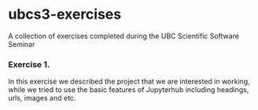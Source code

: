 # ubcs3-exercises
A collection of exercises completed during the UBC Scientific Software Seminar

### Exercise 1. 
In this exercise we described the project that we are interested in working, while we tried to use the basic features of Jupyterhub including headings, urls, images and etc.

